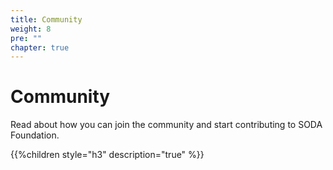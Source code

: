 ```yaml
---
title: Community
weight: 8
pre: ""
chapter: true
---
```



# Community

Read about how you can join the community and start contributing to SODA Foundation.

{{%children style="h3" description="true" %}}  
